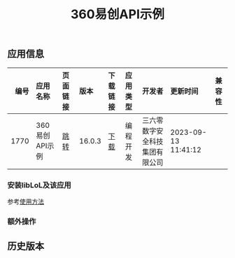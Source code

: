 ﻿---
id: 1770
title: 360易创API示例
toc: true
weight: 1770
---

## 应用信息 
|   编号 | 应用名称       | 页面链接                                        | 版本     | 下载链接                                                                                     | 应用类型   | 开发者             | 更新时间                | 兼容性   |
|-----:|:-----------|:--------------------------------------------|:-------|:-----------------------------------------------------------------------------------------|:-------|:----------------|:--------------------|:------|
| 1770 | 360易创API示例 | [跳转](http://app.loongapps.cn/#/detail/1770) | 16.0.3 | [下载](http://113.24.212.22:8090/upload/file/electron360-api-demos_16.0.3_loongarch64.deb) | 编程开发   | 三六零数字安全科技集团有限公司 | 2023-09-13 11:41:12 |       |
### 安装libLoL及该应用 
参考[使用方法](/docs/usage) 
### 额外操作 


## 历史版本 
 